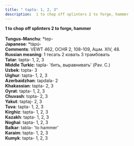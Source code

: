 ```yaml
---
title: " tapta- 1, 2, 3"
description:  1 to chop off splinters 2 to forge, hammer
---
```

<p data-pagefind-weight="0.5">
<strong> 1 to chop off splinters 2 to forge, hammer</strong><br><br>
<strong>Tungus-Manchu</strong>:  *tep-<br>
<strong>Japanese</strong>:  *tàpú-<br>
<strong>Comments</strong>:  VEWT 462, ОСНЯ 2, 108-109, Ашм. XIV, 48.<br>
<strong>Russian meaning</strong>:  1 тесать 2 ковать 3 трамбовать<br>
<strong>Tatar</strong>:  tapta- 1, 2, 3<br>
<strong>Middle Turkic</strong>:  tapla- 'бить, выравнивать' (Pav. C.)<br>
<strong>Uzbek</strong>:  tɔpta- 3<br>
<strong>Uighur</strong>:  tapta- 1, 2, 3<br>
<strong>Azerbaidzhan</strong>:  tapdala- 2<br>
<strong>Khakassian</strong>:  tapta- 2, 3<br>
<strong>Oyrat</strong>:  tapta- 1, 2, 3<br>
<strong>Chuvash</strong>:  topta- 2, 3<br>
<strong>Yakut</strong>:  taptaj- 2, 3<br>
<strong>Tuva</strong>:  tapta- 1, 2, 3<br>
<strong>Kirghiz</strong>:  tapta- 1, 2, 3<br>
<strong>Kazakh</strong>:  tapta- 1, 2, 3<br>
<strong>Noghai</strong>:  tapta- 1, 2, 3<br>
<strong>Balkar</strong>:  tabla- 'to hammer'<br>
<strong>Karaim</strong>:  tapta- 1, 2, 3<br>
<strong>Kumyk</strong>:  tapta- 1, 2, 3<br>

</p>

